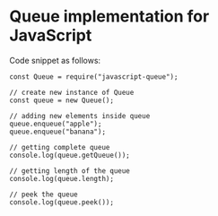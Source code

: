 # Queue implementation for JavaScript

Code snippet as follows:

```
const Queue = require("javascript-queue");

// create new instance of Queue
const queue = new Queue();

// adding new elements inside queue
queue.enqueue("apple");
queue.enqueue("banana");

// getting complete queue
console.log(queue.getQueue());

// getting length of the queue
console.log(queue.length);

// peek the queue
console.log(queue.peek());
```
